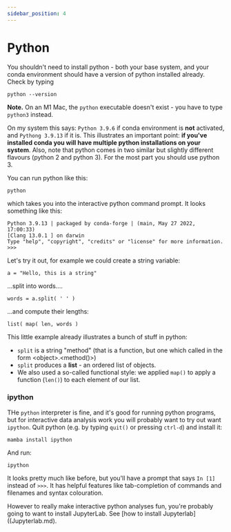 ```yaml
---
sidebar_position: 4
---
```


# Python

You shouldn't need to install python - both your base system, and your conda environment should have a version of python installed already.  Check by typing
```
python --version
```

**Note.** On an M1 Mac, the `python` executable doesn't exist - you have to type `python3` instead.

On my system this says: `Python 3.9.6` if conda environment is **not** activated, and `Pythong 3.9.13` if it is. This illustrates an important point: **if you've installed conda you will have multiple python installations on your system**.  Also, note that python comes in two similar but slightly different flavours (python 2 and python 3).  For the most part you should use python 3.

You can run python like this:

```
python
```

which takes you into the interactive python command prompt.  It looks something like this:


    Python 3.9.13 | packaged by conda-forge | (main, May 27 2022, 17:00:33) 
    [Clang 13.0.1 ] on darwin
    Type "help", "copyright", "credits" or "license" for more information.
    >>> 

Let's try it out, for example we could create a string variable:

```
a = "Hello, this is a string"
```

...split into words....
```
words = a.split( ' ' )
```

...and compute their lengths:
```
list( map( len, words )
```

This little example already illustrates a bunch of stuff in python:

* `split` is a string "method" (that is a function, but one which called in the form &lt;object&gt;.&lt;method()&gt;)  
* `split` produces a **list** - an ordered list of objects.
* We also used a so-called functional style: we applied `map()` to apply a function (`len()`) to each element of our list.

### ipython

THe `python` interpreter is fine, and it's good for running python programs, but for interactive data analysis work you will probably want to try out  want `ipython`.  Quit python (e.g. by typing `quit()` or pressing `ctrl-d`) and install it:
```
mamba install ipython
```

And run:
```
ipython
```

It looks pretty much like before, but you'll have a prompt that says `In [1]` instead of `>>>`.  It has helpful features like tab-completion of commands and filenames and syntax colouration.  

However to really make interactive python analyses fun, you're probably going to want to install JupyterLab. See [how to install Jupyterlab]((Jupyterlab.md).





